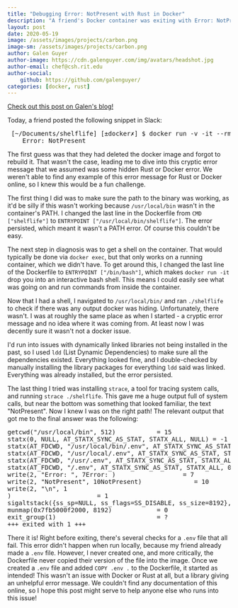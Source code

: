 ```yaml
---
title: "Debugging Error: NotPresent with Rust in Docker"
description: "A friend's Docker container was exiting with Error: NotPresent and no other information. I embarked on a deep dive for an ultimately simple cause."
layout: post
date: 2020-05-19
image: /assets/images/projects/carbon.png
image-sm: /assets/images/projects/carbon.png
author: Galen Guyer
author-image: https://cdn.galenguyer.com/img/avatars/headshot.jpg
author-email: chef@csh.rit.edu
author-social:
    github: https://github.com/galenguyer/
categories: [docker, rust]
---
```


<a href='https://galenguyer.com/blog/2020/05/19/docker-rust-notpresent'>Check out this post on Galen's blog!</a>

<p>Today, a friend posted the following snippet in Slack:</p>
<pre> [~/Documents/shelflife] [±docker✗] $ docker run -v -it --rm --name my-running-app shelflife-rust-docker
    Error: NotPresent</pre>
<p>The first guess was that they had deleted the docker image and forgot to rebuild it. That wasn't the case, leading me to dive into this cryptic error message that we assumed was some hidden Rust or Docker error. We weren't able to find any example of this error message for Rust or Docker online, so I knew this would be a fun challenge.</p>

<p>The first thing I did was to make sure the path to the binary was working, as it'd be silly if this wasn't working because <code>/usr/local/bin</code> wasn't in the container's PATH. I changed the last line in the Dockerfile from <code>CMD ["shelflife"]</code> to <code>ENTRYPOINT ["/usr/local/bin/shelflife"]</code>. The error persisted, which meant it wasn't a PATH error. Of course this couldn't be easy.</p>

<p>The next step in diagnosis was to get a shell on the container. That would typically be done via <code>docker exec</code>, but that only works on a running container, which we didn't have. To get around this, I changed the last line of the Dockerfile to <code>ENTRYPOINT ["/bin/bash"]</code>, which makes <code>docker run -it</code> drop you into an interactive bash shell. This means I could easily see what was going on and run commands from inside the container.</p>

<p>Now that I had a shell, I navigated to <code>/usr/local/bin/</code> and ran <code>./shelflife</code> to check if there was any output docker was hiding. Unfortunately, there wasn't. I was at roughly the same place as when I started - a cryptic error message and no idea where it was coming from. At least now I was decently sure it wasn't not a docker issue.</p>

<p>I'd run into issues with dynamically linked libraries not being installed in the past, so I used <code>ldd</code> (List Dynamic Dependencies) to make sure all the dependencies existed. Everything looked fine, and I double-checked by manually installing the library packages for everything <code>ldd</code> said was linked. Everything was already installed, but the error persisted.</p>

<p>The last thing I tried was installing <code>strace</code>, a tool for tracing system calls, and running <code>strace ./shelflife</code>. This gave me a huge output full of system calls, but near the bottom was something that looked familiar, the text "NotPresent". Now I knew I was on the right path! The relevant output that got me to the final answer was the following:</p>

<pre>getcwd("/usr/local/bin", 512)           = 15
statx(0, NULL, AT_STATX_SYNC_AS_STAT, STATX_ALL, NULL) = -1 EFAULT (Bad address)
statx(AT_FDCWD, "/usr/local/bin/.env", AT_STATX_SYNC_AS_STAT, STATX_ALL, 0x7ffc04639b10) = -1 ENOENT (No such file or directory)
statx(AT_FDCWD, "/usr/local/.env", AT_STATX_SYNC_AS_STAT, STATX_ALL, 0x7ffc04639930) = -1 ENOENT (No such file or directory)
statx(AT_FDCWD, "/usr/.env", AT_STATX_SYNC_AS_STAT, STATX_ALL, 0x7ffc04639750) = -1 ENOENT (No such file or directory)
statx(AT_FDCWD, "/.env", AT_STATX_SYNC_AS_STAT, STATX_ALL, 0x7ffc04639570) = -1 ENOENT (No such file or directory)
write(2, "Error: ", 7Error: )                  = 7
write(2, "NotPresent", 10NotPresent)              = 10
write(2, "\n", 1
)                       = 1
sigaltstack({ss_sp=NULL, ss_flags=SS_DISABLE, ss_size=8192}, NULL) = 0
munmap(0x7fb5000f2000, 8192)            = 0
exit_group(1)                           = ?
+++ exited with 1 +++</pre>

<p>There it is! Right before exiting, there's several checks for a <code>.env</code> file that all fail. This error didn't happen when run locally, because my friend already made a <code>.env</code> file. However, I never created one, and more critically, the Dockerfile never copied their version of the file into the image. Once we created a <code>.env</code> file and added <code>COPY .env .</code> to the Dockerfile, it started as intended! This wasn't an issue with Docker or Rust at all, but a library giving an unhelpful error message. We couldn't find any documentation of this online, so I hope this post might serve to help anyone else who runs into this issue!</p>
